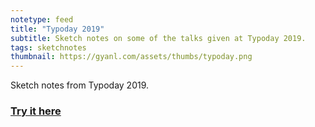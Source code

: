 ```yaml
---
notetype: feed
title: "Typoday 2019"
subtitle: Sketch notes on some of the talks given at Typoday 2019.
tags: sketchnotes
thumbnail: https://gyanl.com/assets/thumbs/typoday.png
---
```


Sketch notes from Typoday 2019.

### [Try it here](https://gyanl.com/notes-from-typoday/)
